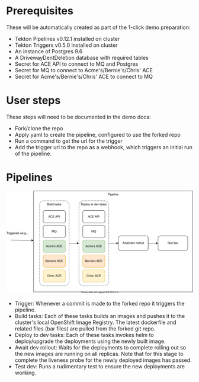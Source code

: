 # Prerequisites
These will be automatically created as part of the 1-click demo preparation:
- Tekton Pipelines v0.12.1 installed on cluster
- Tekton Triggers v0.5.0 installed on cluster
- An instance of Postgres 9.6
- A DrivewayDentDeletion database with required tables
- Secret for ACE API to connect to MQ and Postgres
- Secret for MQ to connect to Acme's/Bernie's/Chris' ACE
- Secret for Acme's/Bernie's/Chris' ACE to connect to MQ

# User steps
These steps will need to be documented in the demo docs:
- Fork/clone the repo
- Apply yaml to create the pipeline, configured to use the forked repo
- Run a command to get the url for the trigger
- Add the trigger url to the repo as a webhook, which triggers an initial run of the pipeline.

# Pipelines
![Overview of aaS](media/dev-pipeline.svg)
- Trigger: Whenever a commit is made to the forked repo it triggers the
  pipeline.
- Build tasks: Each of these tasks builds an images and pushes it to the cluster's local OpenShift Image Registry. The latest dockerfile and related files (bar files) are pulled from the forked git repo.
- Deploy to dev tasks: Each of these tasks invokes helm to deploy/upgrade the deployments using the newly built image.
- Await dev rollout: Waits for the deployments to complete rolling out so the new images are running on all replicas. Note that for this stage to complete the liveness probe for the newly deployed images has passed.
- Test dev: Runs a rudimentary test to ensure the new deployments are working.
